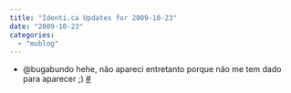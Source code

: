 ```yaml
---
title: "Identi.ca Updates for 2009-10-23"
date: "2009-10-23"
categories: 
  - "mublog"
---
```


- @bugabundo hehe, não apareci entretanto porque não me tem dado para aparecer ;) [#](http://identi.ca/notice/12759259)

